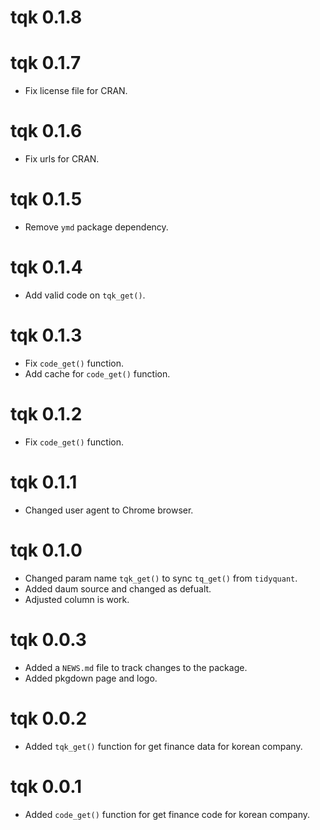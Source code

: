 # tqk 0.1.8

# tqk 0.1.7

* Fix license file for CRAN.

# tqk 0.1.6

* Fix urls for CRAN.

# tqk 0.1.5

* Remove `ymd` package dependency.

# tqk 0.1.4

* Add valid code on `tqk_get()`.

# tqk 0.1.3

* Fix `code_get()` function.
* Add cache for `code_get()` function.

# tqk 0.1.2

* Fix `code_get()` function.

# tqk 0.1.1

* Changed user agent to Chrome browser.

# tqk 0.1.0

* Changed param name `tqk_get()` to sync `tq_get()` from `tidyquant`.
* Added daum source and changed as defualt.
* Adjusted column is work.

# tqk 0.0.3

* Added a `NEWS.md` file to track changes to the package.
* Added pkgdown page and logo.

# tqk 0.0.2

* Added `tqk_get()` function for get finance data for korean company.

# tqk 0.0.1

* Added `code_get()` function for get finance code for korean company.
